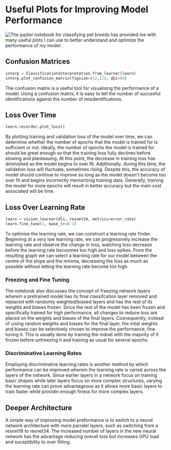 # Useful Plots for Improving Model Performance

![The jupiter notebook for classifying pet breeds](https://github.com/lovellbrian/fastbook/blob/master/05_pet_breeds.ipynb) has provided me with many useful plots I can use to better understand and optimize the performance of my model.

## Confusion Matrices
```python
interp = ClassificationInterpretation.from_learner(learn)
interp.plot_confusion_matrix(figsize=(12,12), dpi=60)
```
The confusion matrix is a useful tool for visualising the performance of a model. Using a confusion matrix, it is easy to tell the number of succesful identifications against the number of misidentifications.

## Loss Over Time
```python
learn.recorder.plot_loss()
````
By plotting training and validation loss of the model over time, we can determine whether the number of epochs that the model is trained for is sufficient or not. Ideally, the number of epochs the model is trained for should be great enough so that the training loss fully declines before slowing and planteauing. At this point, the decrease in training loss has diminished as the model begins to over fit. Additionally, during this time, the validation loss will fluctuate, sometimes rising. Despite this, the accuracy of model should continue to improve so long as the model doesn't become too over fit and begins incorrectly memorizing training data. Generally, training the model for more epochs will result in better accuracy but the main cost associated will be time.

## Loss Over Learning Rate
```python
learn = vision_learner(dls, resnet34, metrics=error_rate)
learn.fine_tune(1, base_lr=0.1)
```
To optimise the learning rate, we can construct a learning rate finder. Beginning at a very low learning rate, we can progressively increase the learning rate and observe the change in loss, watching loss decrease before the learning rate becoomes too high and loss spikes. From the resulting graph we can select a learning rate for our model between the centre of the slope and the minima, decreasing the loss as much as possible without letting the learning rate become too high.

### Freezing and Fine Tuning
The notebook also discusses the concept of freezing network layers wherein a pretrained model has its final classifcation layer removed and replaced with randomly weighted/biased layers and has the rest of its weights and biases frozen. Since the rest of the model has been frozen and specifically trained for high performance, all changes to reduce loss are placed on the weights and biases of the final layers. Cosnequently, instead of uising random weights and biases for the final layer, the intial weights and biases can be selectively chosen to improve the performance, fine tuning it. This is usually done by training  the mdoel with the majority of it  frozen before unfreezing it and training as usual for several epochs.

### Discriminative Learning Rates
Employing discriminative learning rates is another method by which performance can be improved wherein the learning rate is varied across the layers of the network. Since earlier layers in a network focus on training basic shapes while later layers focus on more complex structures, varying the learning rate can prove advantageous as it allows more basic layers to train faster while providin enough finess for more complex layers.

## Deeper Architecture
A simple way of improving model preformance is to switch to a neural network architecture with more parralel layers, such as switching from a resnet18 to resnet34. The increased number of layers in the new neural network has the advantage reducing overall loss but increases GPU load and suceptibility to over fitting.
